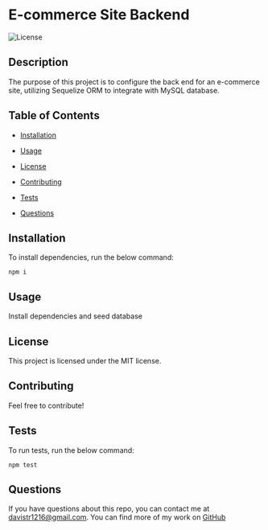 # E-commerce Site Backend

![License](https://img.shields.io/badge/License-MIT-blue.svg)

## Description

The purpose of this project is to configure the back end for an e-commerce site, utilizing Sequelize ORM to integrate with MySQL database.

## Table of Contents

- [Installation](#installation)

- [Usage](#usage)

- [License](#license)

- [Contributing](#contributing)

- [Tests](#tests)

- [Questions](#questions)

## Installation

To install dependencies, run the below command:

    npm i

## Usage

Install dependencies and seed database

## License

This project is licensed under the MIT license.

## Contributing

Feel free to contribute!

## Tests

To run tests, run the below command:

    npm test

## Questions

If you have questions about this repo, you can contact me at davistr1216@gmail.com. You can find more of my work on [GitHub](https://github.com/davistr)
